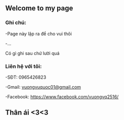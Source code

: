## Welcome to my page





### Ghi chú:

-Page này lập ra để cho vui thôi

-...

Có gì ghi sau chứ lười quá

### Liên hệ với tôi:
-SĐT: 0965426823

-Gmail: vuongvuquoc01@gmail.com

-Facebook: https://www.facebook.com/vuongvq2516/




## Thân ái <3<3

